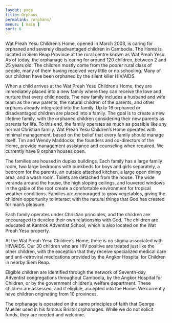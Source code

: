 ```yaml
---
layout: page
title: Orphans
permalink: /orphans/
menus: [ main ]
sort: 6
---
```


Wat Preah Yesu Children’s Home, opened in March 2003, is caring for orphaned and
severely disadvantaged children in Cambodia. The Home is located in Siem Reap
Province at the rural centre known as Wat Preah Yesu. As of today, the orphanage
is caring for around 120 children, between 2 and 25 years old. The children
mostly come from the poorer rural class of people, many of them having received
very little or no schooling. Many of our children have been orphaned by the
silent killer HIV/AIDS.

When a child arrives at the Wat Preah Yesu Children’s Home, they are immediately
placed into a new family where they can receive the love and nurture that every
child needs. The new family includes a husband and wife team as the new parents,
the natural children of the parents, and other orphans already integrated into
the family. Up to 16 orphaned or disadvantaged children are placed into a
family. The goal is to create a new lifetime family, with the orphaned children
considering their new parents as parents for life. To this end, the family
operates as much as possible like any normal Christian family. Wat Preah Yesu
Children’s Home operates with minimal management, based on the belief that every
family should manage itself. Tim and Wendy Maddocks, the founders and
co-directors of the Home, provide management assistance and counseling when
required. We currently have 9 orphan houses open.

The families are housed in duplex buildings. Each family has a large family
room, two large bedrooms with bunkbeds for boys and girls separately, a bedroom
for the parents, an outside attached kitchen, a large open dining area, and a
wash room. Toilets are detached from the house. The wide veranda around the
house, the high sloping ceilings, and louvered windows in the gable of the roof
create a comfortable environment for tropical weather conditions. Families are
encouraged to grow vegetables, giving the children opportunity to interact with
the natural things that God has created for man’s pleasure.

Each family operates under Christian principles, and the children are encouraged
to develop their own relationship with God. The children are educated at Kantrok
Adventist School, which is also located on the Wat Preah Yesu property.

At the Wat Preah Yesu Children’s Home, there is no stigma associated with
HIV/AIDS. Our 30 children who are HIV positive are treated just like the other
children, with the exception that they receive specialized medical care and
anti-retroviral medications provided by the Angkor Hospital for Children in
nearby Siem Reap.

Eligible children are identified through the network of Seventh-day Adventist
congregations throughout Cambodia, by the Angkor Hospital for Children, or by
the government children’s welfare department. These children are assessed, and
if eligible, accepted into the Home. We currently have children originating from
10 provinces.

The orphanage is operated on the same principles of faith that George Mueller
used in his famous Bristol orphanages. While we do not solicit funds, they are
needed and welcome.
